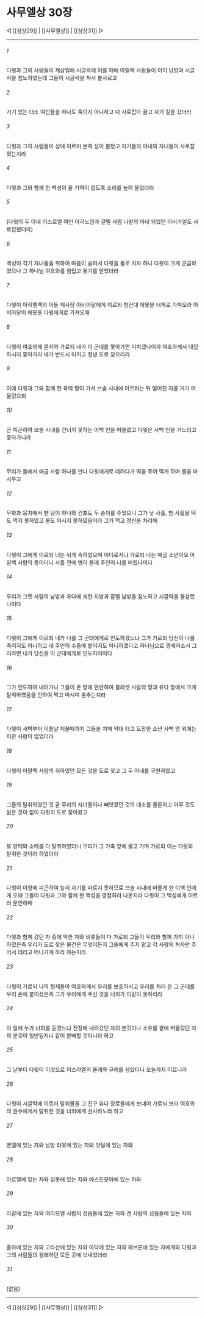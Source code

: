 # 사무엘상 30장

◁ [[삼상29]] | [[사무엘상]] | [[삼상31]] ▷
***

###### 1
다윗과 그의 사람들이 제삼일에 시글락에 이를 때에 아말렉 사람들이 이미 남방과 시글락을 침노하였는데 그들이 시글락을 쳐서 불사르고

###### 2
거기 있는 대소 여인들을 하나도 죽이지 아니하고 다 사로잡아 끌고 자기 길을 갔더라

###### 3
다윗과 그의 사람들이 성에 이르러 본즉 성이 불탔고 자기들의 아내와 자녀들이 사로잡혔는지라

###### 4
다윗과 그와 함께 한 백성이 울 기력이 없도록 소리를 높여 울었더라

###### 5
(다윗의 두 아내 이스르엘 여인 아히노암과 갈멜 사람 나발의 아내 되었던 아비가일도 사로잡혔더라)

###### 6
백성이 각기 자녀들을 위하여 마음이 슬퍼서 다윗을 돌로 치자 하니 다윗이 크게 군급하였으나 그 하나님 여호와를 힘입고 용기를 얻었더라

###### 7
다윗이 아히멜렉의 아들 제사장 아비아달에게 이르되 청컨대 에봇을 내게로 가져오라 아비아달이 에봇을 다윗에게로 가져오매

###### 8
다윗이 여호와께 묻자와 가로되 내가 이 군대를 쫓아가면 미치겠나이까 여호와께서 대답하시되 쫓아가라 네가 반드시 미치고 정녕 도로 찾으리라

###### 9
이에 다윗과 그와 함께 한 육백 명이 가서 브솔 시내에 이르러는 뒤 떨어진 자를 거기 머물렀으되

###### 10
곧 피곤하여 브솔 시내를 건너지 못하는 이백 인을 머물렀고 다윗은 사백 인을 거느리고 쫓아가니라

###### 11
무리가 들에서 애굽 사람 하나를 만나 다윗에게로 데려다가 떡을 주어 먹게 하며 물을 마시우고

###### 12
무화과 뭉치에서 뗀 덩이 하나와 건포도 두 송이를 주었으니 그가 낮 사흘, 밤 사흘을 떡도 먹지 못하였고 물도 마시지 못하였음이라 그가 먹고 정신을 차리매

###### 13
다윗이 그에게 이르되 너는 뉘게 속하였으며 어디로서냐 가로되 나는 애굽 소년이요 아말렉 사람의 종이더니 사흘 전에 병이 들매 주인이 나를 버렸나이다

###### 14
우리가 그렛 사람의 남방과 유다에 속한 지방과 갈멜 남방을 침노하고 시글락을 불살랐나이다

###### 15
다윗이 그에게 이르되 네가 나를 그 군대에게로 인도하겠느냐 그가 가로되 당신이 나를 죽이지도 아니하고 내 주인의 수중에 붙이지도 아니하겠다고 하나님으로 맹세하소서 그리하면 내가 당신을 이 군대에게로 인도하리이다

###### 16
그가 인도하여 내려가니 그들이 온 땅에 편만하여 블레셋 사람의 땅과 유다 땅에서 크게 탈취하였음을 인하여 먹고 마시며 춤추는지라

###### 17
다윗이 새벽부터 이튿날 저물때까지 그들을 치매 약대 타고 도망한 소년 사백 명 외에는 피한 사람이 없었더라

###### 18
다윗이 아말렉 사람의 취하였던 모든 것을 도로 찾고 그 두 아내를 구원하였고

###### 19
그들의 탈취하였던 것 곧 무리의 자녀들이나 빼앗겼던 것의 대소를 물론하고 아무 것도 잃은 것이 없이 다윗이 도로 찾아왔고

###### 20
또 양떼와 소떼를 다 탈취하였더니 무리가 그 가축 앞에 몰고 가며 가로되 이는 다윗의 탈취한 것이라 하였더라

###### 21
다윗이 이왕에 피곤하여 능히 자기를 따르지 못하므로 브솔 시내에 머물게 한 이백 인에게 오매 그들이 다윗과 그와 함께 한 백성을 영접하러 나온지라 다윗이 그 백성에게 이르러 문안하매

###### 22
다윗과 함께 갔던 자 중에 악한 자와 비류들이 다 가로되 그들이 우리와 함께 가지 아니하였은즉 우리가 도로 찾은 물건은 무엇이든지 그들에게 주지 말고 각 사람의 처자만 주어서 데리고 떠나가게 하라 하는지라

###### 23
다윗이 가로되 나의 형제들아 여호와께서 우리를 보호하시고 우리를 치러 온 그 군대를 우리 손에 붙이셨은즉 그가 우리에게 주신 것을 너희가 이같이 못하리라

###### 24
이 일에 누가 너희를 듣겠느냐 전장에 내려갔던 자의 분깃이나 소유물 곁에 머물렀던 자의 분깃이 일반일지니 같이 분배할 것이니라 하고

###### 25
그 날부터 다윗이 이것으로 이스라엘의 율례와 규례를 삼았더니 오늘까지 이르니라

###### 26
다윗이 시글락에 이르러 탈취물을 그 친구 유다 장로들에게 보내어 가로되 보라 여호와의 원수에게서 탈취한 것을 너희에게 선사하노라 하고

###### 27
벧엘에 있는 자와 남방 라못에 있는 자와 얏딜에 있는 자와

###### 28
아로엘에 있는 자와 십못에 있는 자와 에스드모아에 있는 자와

###### 29
라갈에 있는 자와 여라므엘 사람의 성읍들에 있는 자와 겐 사람의 성읍들에 있는 자와

###### 30
홀마에 있는 자와 고라산에 있는 자와 아닥에 있는 자와 헤브론에 있는 자에게와 다윗과 그의 사람들의 왕래하던 모든 곳에 보내었더라

###### 31
(없음)

***
◁ [[삼상29]] | [[사무엘상]] | [[삼상31]] ▷
